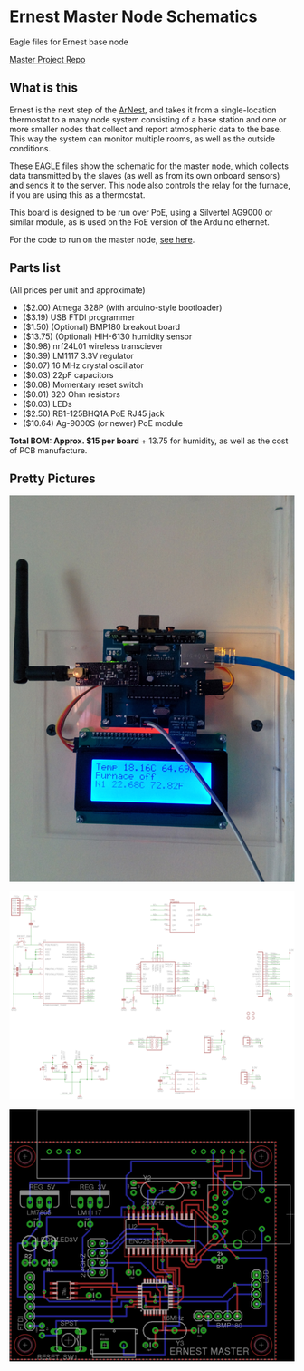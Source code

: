 # Ernest Master Node Schematics
Eagle files for Ernest base node

[Master Project Repo](https://github.com/rschlaikjer/Ernest)

## What is this
Ernest is the next step of the [ArNest](https://github.com/rschlaikjer/ArNest),
and takes it from a single-location thermostat to a many node system consisting
of a base station and one or more smaller nodes that collect and report
atmospheric data to the base. This way the system can monitor multiple rooms, as
well as the outside conditions.

These EAGLE files show the schematic for the master node, which collects data
transmitted by the slaves (as well as from its own onboard sensors) and sends
it to the server. This node also controls the relay for the furnace, if you
are using this as a thermostat.

This board is designed to be run over PoE, using a Silvertel AG9000 or similar
module, as is used on the PoE version of the Arduino ethernet.

For the code to run on the master node,
[see here](https://github.com/rschlaikjer/ernest-master-code).

## Parts list
(All prices per unit and approximate)

- ($2.00) Atmega 328P (with arduino-style bootloader)
- ($3.19) USB FTDI programmer
- ($1.50) (Optional) BMP180 breakout board
- ($13.75) (Optional) HIH-6130 humidity sensor
- ($0.98) nrf24L01 wireless transciever
- ($0.39) LM1117 3.3V regulator
- ($0.07) 16 MHz crystal oscillator
- ($0.03) 22pF capacitors
- ($0.08) Momentary reset switch
- ($0.01) 320 Ohm resistors
- ($0.03) LEDs
- ($2.50) RB1-125BHQ1A PoE RJ45 jack
- ($10.64) Ag-9000S (or newer) PoE module

**Total BOM: Approx. $15 per board** + 13.75 for humidity, as well as the cost
of PCB manufacture.

## Pretty Pictures

![Current Prototype](/master_v0.jpg?raw=true "Current prototype")

![Schematic](/master_sch.png?raw=true "Schematic")

![Board Layout](/master_brd.png?raw=true "Board Layout")
